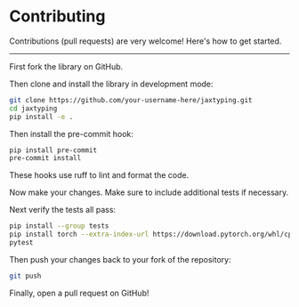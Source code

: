 # Contributing

Contributions (pull requests) are very welcome! Here's how to get started.

---

First fork the library on GitHub.

Then clone and install the library in development mode:

```bash
git clone https://github.com/your-username-here/jaxtyping.git
cd jaxtyping
pip install -e .
```

Then install the pre-commit hook:

```bash
pip install pre-commit
pre-commit install
```

These hooks use ruff to lint and format the code.

Now make your changes. Make sure to include additional tests if necessary.

Next verify the tests all pass:

```bash
pip install --group tests
pip install torch --extra-index-url https://download.pytorch.org/whl/cpu
pytest
```

Then push your changes back to your fork of the repository:

```bash
git push
```

Finally, open a pull request on GitHub!
